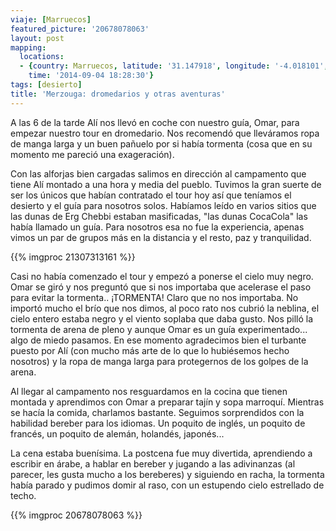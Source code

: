 ```yaml
---
viaje: [Marruecos]
featured_picture: '20678078063'
layout: post
mapping:
  locations:
  - {country: Marruecos, latitude: '31.147918', longitude: '-4.018101', place: Adrouine,
    time: '2014-09-04 18:28:30'}
tags: [desierto]
title: 'Merzouga: dromedarios y otras aventuras'
---
```

A las 6 de la tarde Alí nos llevó en coche con nuestro guía, Omar, para empezar nuestro tour en dromedario. Nos recomendó que lleváramos ropa de manga larga y un buen pañuelo por si había tormenta (cosa que en su momento me pareció una exageración).

Con las alforjas bien cargadas salimos en dirección al campamento que tiene Alí montado a una hora y media del pueblo. Tuvimos la gran suerte de ser los únicos que habían contratado el tour hoy así que teníamos el desierto y el guía para nosotros solos. Habíamos leído en varios sitios que las dunas de Erg Chebbi estaban masificadas, "las dunas CocaCola" las había llamado un guía. Para nosotros esa no fue la experiencia, apenas vimos un par de grupos más en la distancia y el resto, paz y tranquilidad.

{{% imgproc 21307313161 %}}

Casi no había comenzado el tour y empezó a ponerse el cielo muy negro. Omar se giró y nos preguntó que si nos importaba que acelerase el paso para evitar la tormenta.. ¡TORMENTA! Claro que no nos importaba. No importó mucho el brío que nos dimos, al poco rato nos cubrió la neblina, el cielo entero estaba negro y el viento soplaba que daba gusto. Nos pilló la tormenta de arena de pleno y aunque Omar es un guía experimentado... algo de miedo pasamos. En ese momento agradecimos bien el turbante puesto por Alí (con mucho más arte de lo que lo hubiésemos hecho nosotros) y la ropa de manga larga para protegernos de los golpes de la arena.

Al llegar al campamento nos resguardamos en la cocina que tienen montada y aprendimos con Omar a preparar tajín y sopa marroquí. Mientras se hacía la comida, charlamos bastante. Seguimos sorprendidos con la habilidad bereber para los idiomas. Un poquito de inglés, un poquito de francés, un poquito de alemán, holandés, japonés...

La cena estaba buenísima. La postcena fue muy divertida, aprendiendo a escribir en árabe, a hablar en bereber y jugando a las adivinanzas (al parecer, les gusta mucho a los bereberes) y siguiendo en racha, la tormenta había parado y pudimos domir al raso, con un estupendo cielo estrellado de techo.

{{% imgproc 20678078063 %}}